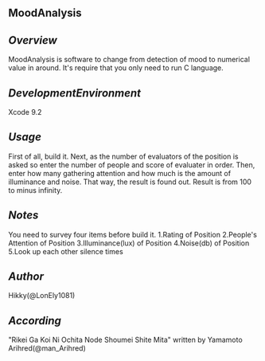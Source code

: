 **MoodAnalysis**
----------------

*Overview*
----------
MoodAnalysis is software to change from detection of mood to numerical value in around.
It's require that you only need to run C language.

*DevelopmentEnvironment*
-----------------------
Xcode 9.2

*Usage*
-------
First of all, build it.
Next, as the number of evaluators of the position is asked so enter the number of people and score of evaluater in order.
Then, enter how many gathering attention and how much is the amount of illuminance and noise.
That way, the result is found out.
Result is from 100 to minus infinity.

*Notes*
-------
You need to survey four items before build it.
1.Rating of Position
2.People's Attention of Position
3.Illuminance(lux) of Position
4.Noise(db) of Position
5.Look up each other silence times

*Author*
--------
Hikky(@LonEly1081)

*According*
-----------
"Rikei Ga Koi Ni Ochita Node Shoumei Shite Mita" written by Yamamoto Arihred(@man_Arihred)
